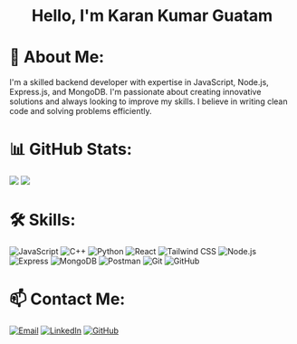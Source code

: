 <h1 align="center"> Hello, I'm Karan Kumar Guatam </h1>


<h1>💫 About Me:</h1>
<p>
 I'm a skilled backend developer with expertise in JavaScript, Node.js, Express.js, and MongoDB. I'm passionate about creating innovative solutions and always looking to improve my skills. I believe in writing clean code and solving problems efficiently.
</p>

# 📊 GitHub Stats:
<p align="left">
  <img src="https://github-readme-stats.vercel.app/api?username=gautamkaran&theme=dracula&show_icons=true&hide_border=false&count_private=true"> 
  <img src="https://github-readme-stats.vercel.app/api/top-langs/?username=gautamkaran&theme=dracula&show_icons=true&hide_border=false&layout=compact">
</p>

# 🛠 Skills:

<div align="start">
    <img src="https://img.shields.io/badge/-javascript-05122A?style=flat-square&logo=javascript&color=353535" alt="JavaScript">
    <img src="https://img.shields.io/badge/-C%2B%2B-05122A?style=flat-square&logo=c%2B%2B&color=353535" alt="C++">
    <img src="https://img.shields.io/badge/-python-05122A?style=flat-square&logo=python&color=353535" alt="Python">
    <img src="https://img.shields.io/badge/-React-05122A?style=flat-square&logo=React&color=353535" alt="React">
    <img src="https://img.shields.io/badge/-tailwind%20css-05122A?style=flat-square&logo=tailwind-css&color=353535" alt="Tailwind CSS">
    <img src="https://img.shields.io/badge/-node.js-05122A?style=flat-square&logo=node.js&color=353535" alt="Node.js">
    <img src="https://img.shields.io/badge/-express-05122A?style=flat-square&logo=express&color=353535" alt="Express">
    <img src="https://img.shields.io/badge/-mongodb-05122A?style=flat-square&logo=mongodb&color=353535" alt="MongoDB">
    <img src="https://img.shields.io/badge/-postman-05122A?style=flat-square&logo=postman&color=353535" alt="Postman">
    <img src="https://img.shields.io/badge/-git-05122A?style=flat-square&logo=git&color=353535" alt="Git">
    <img src="https://img.shields.io/badge/-github-05122A?style=flat-square&logo=github&color=353535" alt="GitHub">
</div>


# 📫 Contact Me:

<p alt="contact me">
  <a href="mailto:karankumargautam.dev@gmail.com"><img src="https://img.shields.io/badge/Email-D14836?style=for-the-badge&logo=gmail&logoColor=white" alt="Email"></a>
  <a href="https://www.linkedin.com/in/karankumargautam"><img src="https://img.shields.io/badge/LinkedIn-0A66C2?style=for-the-badge&logo=linkedin&logoColor=white" alt="LinkedIn"></a>
  <a href="https://gautamkaran.notion.site/AWD-IMP-28a96f891f6e8011b0ddc5fce2181351"><img src="https://img.shields.io/badge/GitHub-181717?style=for-the-badge&logo=github&logoColor=white" alt="GitHub"></a>
</p>

